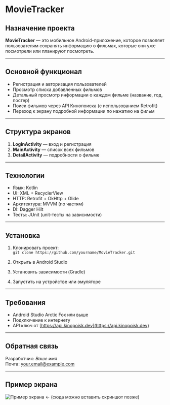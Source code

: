 # MovieTracker

## Назначение проекта

**MovieTracker** — это мобильное Android-приложение, которое позволяет пользователям сохранять информацию о фильмах, которые они уже посмотрели или планируют посмотреть.

---

## Основной функционал

- Регистрация и авторизация пользователей
- Просмотр списка добавленных фильмов
- Детальный просмотр информации о каждом фильме (название, год, постер)
- Поиск фильмов через API Кинопоиска (с использованием Retrofit)
- Переход к экрану подробной информации по нажатию на фильм

---

## Структура экранов

1. **LoginActivity** — вход и регистрация
2. **MainActivity** — список всех фильмов
3. **DetailActivity** — подробности о фильме

---

## Технологии

- Язык: Kotlin
- UI: XML + RecyclerView
- HTTP: Retrofit + OkHttp + Glide
- Архитектура: MVVM (по частям)
- DI: Dagger Hilt
- Тесты: JUnit (unit-тесты на зависимости)

---

## Установка

1. Клонировать проект:  
   `git clone https://github.com/yourname/MovieTracker.git`

2. Открыть в Android Studio

3. Установить зависимости (Gradle)

4. Запустить на устройстве или эмуляторе

---

## Требования

- Android Studio Arctic Fox или выше
- Подключение к интернету
- API ключ от [https://api.kinopoisk.dev](https://api.kinopoisk.dev)

---

## Обратная связь

Разработчик: *Ваше имя*  
Почта: your.email@example.com

---

## Пример экрана

![Пример экрана](screenshot.png) ← (сюда можно вставить скриншот позже)

